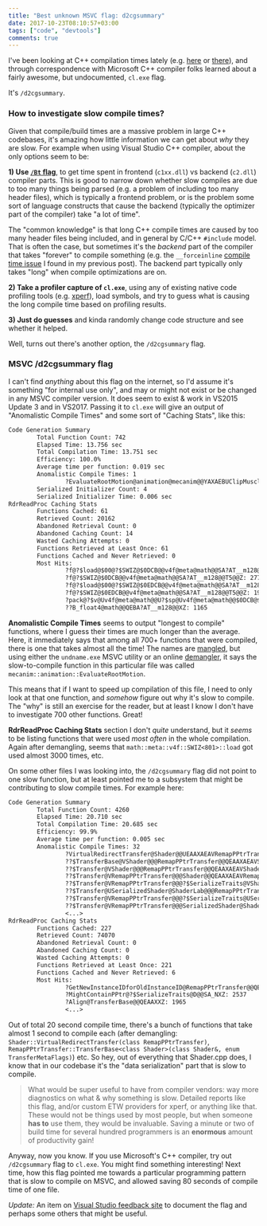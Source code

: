 ```yaml
---
title: "Best unknown MSVC flag: d2cgsummary"
date: 2017-10-23T08:10:57+03:00
tags: ["code", "devtools"]
comments: true
---
```


I've been looking at C++ compilation times lately (e.g.
[here](/blog/2017/08/08/Unreasonable-Effectiveness-of-Profilers/) or
[there](/blog/2017/10/09/Forced-Inlining-Might-Be-Slow/)), and through correspondence
with Microsoft C++ compiler folks learned about a fairly awesome, but undocumented, `cl.exe` flag.

It's `/d2cgsummary`.


### How to investigate slow compile times?

Given that compile/build times are a massive problem in large C++ codebases, it's amazing how little information
we can get about _why_ they are slow. For example when using Visual Studio C++ compiler, about the only
options seem to be:

**1) Use [`/Bt` flag](https://blogs.msdn.microsoft.com/vcblog/2010/04/01/vc-tip-get-detailed-build-throughput-diagnostics-using-msbuild-compiler-and-linker/)**,
to get time spent in frontend (`c1xx.dll`) vs backend (`c2.dll`) compiler parts. This is good to narrow down
whether slow compiles are due to too many things being parsed (e.g. a problem of including too many header files), which
is typically a frontend problem, or is the problem some sort of language constructs that cause the backend (typically
the optimizer part of the compiler) take "a lot of time".

The "common knowledge" is that long C++ compile times are caused by too many header files being included, and in general
by C/C++ `#include` model. That is often the case, but sometimes it's the _backend_ part of the compiler that takes "forever"
to compile something (e.g. the `__forceinline` [compile time issue](/blog/2017/10/09/Forced-Inlining-Might-Be-Slow/)
I found in my previous post). The backend part typically only takes "long" when compile optimizations are on.

**2) Take a profiler capture of `cl.exe`**, using any of existing native code profiling tools (e.g.
[xperf](/blog/2015/01/09/curious-case-of-slow-texture-importing/)), load symbols, and try to guess what is causing the 
long compile time based on profiling results.

**3) Just do guesses** and kinda randomly change code structure and see whether it helped.

Well, turns out there's another option, the `/d2cgsummary` flag.


### MSVC /d2cgsummary flag

I can't find _anything_ about this flag on the internet, so I'd assume it's something "for internal use only",
and may or might not exist or be changed in any MSVC compiler version. It does seem to exist & work in VS2015 Update 3
and in VS2017. Passing it to `cl.exe` will give an output of "Anomalistic Compile Times" and some sort of "Caching Stats", like this:

```txt
Code Generation Summary
        Total Function Count: 742
        Elapsed Time: 13.756 sec
        Total Compilation Time: 13.751 sec
        Efficiency: 100.0%
        Average time per function: 0.019 sec
        Anomalistic Compile Times: 1
                ?EvaluateRootMotion@animation@mecanim@@YAXAEBUClipMuscleConstant@12@AEBUClipMuscleInput@12@PEBM2AEAUMotionOutput@12@_N@Z: 11.667 sec, 0 instrs
        Serialized Initializer Count: 4
        Serialized Initializer Time: 0.006 sec
RdrReadProc Caching Stats
        Functions Cached: 61
        Retrieved Count: 20162
        Abandoned Retrieval Count: 0
        Abandoned Caching Count: 14
        Wasted Caching Attempts: 0
        Functions Retrieved at Least Once: 61
        Functions Cached and Never Retrieved: 0
        Most Hits:
                ?f@?$load@$00@?$SWIZ@$0DCB@@v4f@meta@math@@SA?AT__m128@@T6@@Z: 2775
                ?f@?$SWIZ@$0DCB@@v4f@meta@math@@SA?AT__m128@@T5@@Z: 2774
                ?f@?$load@$00@?$SWIZ@$0EDCB@@v4f@meta@math@@SA?AT__m128@@T6@@Z: 1924
                ?f@?$SWIZ@$0EDCB@@v4f@meta@math@@SA?AT__m128@@T5@@Z: 1920
                ?pack@?$v@Uv4f@meta@math@@U?$sp@Uv4f@meta@math@@$0DCB@$02@23@$02@meta@math@@SA?AU123@AEBT__m128@@@Z: 1296
                ??B_float4@math@@QEBA?AT__m128@@XZ: 1165
```

**Anomalistic Compile Times** seems to output "longest to compile" functions, where I guess their times are much longer
than the average. Here, it immediately says that among all 700+ functions that were compiled, there is one that takes
almost all the time! The names are [mangled](https://en.wikipedia.org/wiki/Name_mangling),
but using either the `undname.exe` MSVC utility or an online [demangler](https://demangler.com/), it says the
slow-to-compile function in this particular file was called `mecanim::animation::EvaluateRootMotion`.

This means that if I want to speed up compilation of this file, I need to only look at that one function, and *somehow*
figure out why it's slow to compile. The "why" is still an exercise for the reader, but at least I know I don't have to investigate
700 other functions. Great!

**RdrReadProc Caching Stats** section I don't _quite_ understand, but it _seems_ to be listing functions that were used
_most often_ in the whole compilation. Again after demangling, seems that `math::meta::v4f::SWIZ<801>::load` got used
almost 3000 times, etc.


On some other files I was looking into, the `/d2cgsummary` flag did not point to one slow function, but at least pointed
me to a subsystem that might be contributing to slow compile times. For example here:

```txt
Code Generation Summary
        Total Function Count: 4260
        Elapsed Time: 20.710 sec
        Total Compilation Time: 20.685 sec
        Efficiency: 99.9%
        Average time per function: 0.005 sec
        Anomalistic Compile Times: 32
                ?VirtualRedirectTransfer@Shader@@UEAAXAEAVRemapPPtrTransfer@@@Z: 0.741 sec, 0 instrs
                ??$TransferBase@VShader@@@RemapPPtrTransfer@@QEAAXAEAVShader@@W4TransferMetaFlags@@@Z: 0.734 sec, 0 instrs
                ??$Transfer@VShader@@@RemapPPtrTransfer@@QEAAXAEAVShader@@PEBDW4TransferMetaFlags@@@Z: 0.726 sec, 0 instrs
                ??$Transfer@VRemapPPtrTransfer@@@Shader@@QEAAXAEAVRemapPPtrTransfer@@@Z: 0.711 sec, 0 instrs
                ??$Transfer@VRemapPPtrTransfer@@@?$SerializeTraits@VShader@@@@SAXAEAVShader@@AEAVRemapPPtrTransfer@@@Z: 0.708 sec, 0 instrs
                ??$Transfer@USerializedShader@ShaderLab@@@RemapPPtrTransfer@@QEAAXAEAUSerializedShader@ShaderLab@@PEBDW4TransferMetaFlags@@@Z: 0.632 sec, 0 instrs
                ??$Transfer@VRemapPPtrTransfer@@@?$SerializeTraits@USerializedShader@ShaderLab@@@@SAXAEAUSerializedShader@ShaderLab@@AEAVRemapPPtrTransfer@@@Z: 0.625 sec, 0 instrs
                ??$Transfer@VRemapPPtrTransfer@@@SerializedShader@ShaderLab@@QEAAXAEAVRemapPPtrTransfer@@@Z: 0.621 sec, 0 instrs
                <...>
RdrReadProc Caching Stats
        Functions Cached: 227
        Retrieved Count: 74070
        Abandoned Retrieval Count: 0
        Abandoned Caching Count: 0
        Wasted Caching Attempts: 0
        Functions Retrieved at Least Once: 221
        Functions Cached and Never Retrieved: 6
        Most Hits:
                ?GetNewInstanceIDforOldInstanceID@RemapPPtrTransfer@@QEAAHH@Z: 3065
                ?MightContainPPtr@?$SerializeTraits@D@@SA_NXZ: 2537
                ?Align@TransferBase@@QEAAXXZ: 1965
                <...>
```

Out of total 20 second compile time, there's a bunch of functions that take almost 1 second to compile each (after demangling:
`Shader::VirtualRedirectTransfer(class RemapPPtrTransfer)`, `RemapPPtrTransfer::TransferBase<class Shader>(class Shader&, enum TransferMetaFlags)`) etc.
So hey, out of everything that Shader.cpp does, I know that in our codebase it's the "data serialization" part that is slow
to compile.


> What would be super useful to have from compiler vendors: way more diagnostics on what & why something is slow.
> Detailed reports like this flag, and/or custom ETW providers for xperf, or anything like that. These would not
> be things used by most people, but when someone **has to** use them, they would be invaluable. Saving a minute or two
> of build time for several hundred programmers is an **enormous** amount of productivity gain!


Anyway, now you know. If you use Microsoft's C++ compiler, try out `/d2cgsummary` flag to `cl.exe`. You might find something
interesting! Next time, how this flag pointed me towards a particular programming pattern that is slow to compile
on MSVC, and allowed saving 80 seconds of compile time of one file.

*Update:* An item on
[Visual Studio feedback site](https://visualstudio.uservoice.com/forums/121579-visual-studio-ide/suggestions/31999147)
to document the flag and perhaps some others that might be useful.
